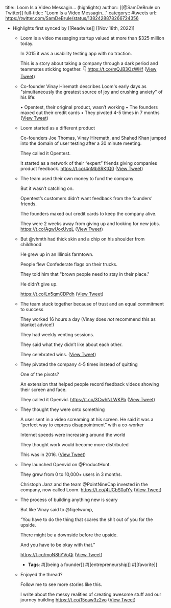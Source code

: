 title:: Loom Is a Video Messagin... (highlights)
author:: [[@SamDeBrule on Twitter]]
full-title:: "Loom Is a Video Messagin..."
category:: #tweets
url:: https://twitter.com/SamDeBrule/status/1382428878266724356

- Highlights first synced by [[Readwise]] [[Nov 18th, 2022]]
	- Loom is a video messaging startup valued at more than $325 million today. 
	  
	  In 2015 it was a usability testing app with no traction. 
	  
	  This is a story about taking a company through a dark period and teammates sticking together. 👇 https://t.co/mQJB3OzWHf ([View Tweet](https://twitter.com/SamDeBrule/status/1382428857492410368))
	- Co-founder Vinay Hiremath describes Loom's early days as "simultaneously the greatest source of joy and crushing anxiety" of his life:
	  
	  • Opentest, their original product, wasn’t working
	  • The founders maxed out their credit cards
	  • They pivoted 4-5 times in 7 months ([View Tweet](https://twitter.com/SamDeBrule/status/1382428858905894912))
	- Loom started as a different product 
	  
	  Co-founders Joe Thomas, Vinay Hiremath, and Shahed Khan jumped into the domain of user testing after a 30 minute meeting. 
	  
	  They called it Opentest. 
	  
	  It started as a network of their “expert” friends giving companies product feedback. https://t.co/4qMbSRKtQ0 ([View Tweet](https://twitter.com/SamDeBrule/status/1382428861107904513))
	- The team used their own money to fund the company
	  
	  But it wasn’t catching on. 
	  
	  Opentest’s customers didn’t want feedback from the founders’ friends. 
	  
	  The founders maxed out credit cards to keep the company alive. 
	  
	  They were 2 weeks away from giving up and looking for new jobs. https://t.co/AgwUoxUvqL ([View Tweet](https://twitter.com/SamDeBrule/status/1382428864723357697))
	- But @vhmth had thick skin and a chip on his shoulder from childhood 
	  
	  He grew up in an Illinois farmtown.
	  
	  People flew Confederate flags on their trucks. 
	  
	  They told him that "brown people need to stay in their place." 
	  
	  He didn’t give up. 
	  
	  https://t.co/Ln5qmCDPdh ([View Tweet](https://twitter.com/SamDeBrule/status/1382428866862403584))
	- The team stuck together because of trust and an equal commitment to success
	  
	  They worked 16 hours a day (Vinay does *not* recommend this as blanket advice!) 
	  
	  They had weekly venting sessions. 
	  
	  They said what they didn’t like about each other. 
	  
	  They celebrated wins. ([View Tweet](https://twitter.com/SamDeBrule/status/1382428867940347905))
	- They pivoted the company 4-5 times instead of quitting
	  
	  One of the pivots? 
	  
	  An extension that helped people record feedback videos showing their screen and face. 
	  
	  They called it Openvid. https://t.co/3CwhNLWKPb ([View Tweet](https://twitter.com/SamDeBrule/status/1382428870498951170))
	- They thought they were onto something 
	  
	  A user sent in a video screaming at his screen. He said it was a “perfect way to express disappointment” with a co-worker
	  
	  Internet speeds were increasing around the world
	  
	  They thought work would become more distributed 
	  
	  This was in 2016. ([View Tweet](https://twitter.com/SamDeBrule/status/1382428872285691906))
	- They launched Openvid on @ProductHunt. 
	  
	  They grew from 0 to 10,000+ users in 3 months. 
	  
	  Christoph Janz and the team @PointNineCap invested in the company, now called Loom. https://t.co/4UCbS0alYy ([View Tweet](https://twitter.com/SamDeBrule/status/1382428876559699971))
	- The process of building anything new is scary 
	  
	  But like Vinay said to @figelwump,
	  
	  “You have to do the thing that scares the shit out of you for the upside. 
	  
	  There might be a downside before the upside. 
	  
	  And you have to be okay with that.” 
	  
	  https://t.co/moN8hYVoQi ([View Tweet](https://twitter.com/SamDeBrule/status/1382428878266724356))
		- **Tags**: #[[being a founder]] #[[entrepreneurship]] #[[favorite]]
	- Enjoyed the thread?
	  
	  Follow me to see more stories like this.
	  
	  I write about the messy realities of creating awesome stuff and our journey building https://t.co/15caw3z2vo ([View Tweet](https://twitter.com/SamDeBrule/status/1382441244605902848))